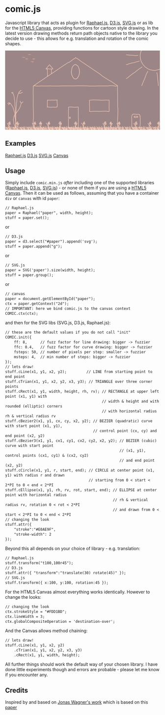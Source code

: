 comic.js
=======

Javascript library that acts as plugin for [Raphael.js](http://raphaeljs.com/), [D3.js](http://d3js.org/), [SVG.js](http://svgjs.com/) or as lib for the [HTML5 Canvas](http://www.w3schools.com/html/html5_canvas.asp), providing functions for cartoon style drawing.
In the latest version drawing methods return path objects native to the library you decide to use - this allows for e.g. translation and rotation of the comic shapes.

![screenshot](doc/screenshot.png)

Examples
--------
[Raphael.js](http://www.morvai.de/comicjs/index1.html)
[D3.js](http://www.morvai.de/comicjs/index2.html)
[SVG.js](http://www.morvai.de/comicjs/index3.html)
[Canvas](http://www.morvai.de/comicjs/index4.html)

Usage
-----
Simply include `comic.min.js` _after_ including one of the supported libraries ([Raphael.js](http://raphaeljs.com/), [D3.js](http://d3js.org/), [SVG.js](http://svgjs.com/)) - or none of them if you are using a [HTML5 Canvas](http://www.w3schools.com/html/html5_canvas.asp). Then it can be used as follows, assuming that you have a container `div` or `canvas` with id `paper`:

```
// Raphael.js
paper = Raphael("paper", width, height);
stuff = paper.set();
```
or
```
// D3.js
paper = d3.select("#paper").append('svg');
stuff = paper.append("g");
```
or
```
// SVG.js
paper = SVG('paper').size(width, height);
stuff = paper.group();
```
or
```
// canvas
paper = document.getElementById("paper");
ctx = paper.getContext("2d");
// IMPORTANT: here we bind comic.js to the canvas context
COMIC.ctx(ctx);
```
and then for the SVG libs (SVG.js, D3.js, Raphael.js):
```
// these are the default values if you do not call "init"
COMIC.init({
    ff: 8,      // fuzz factor for line drawing: bigger -> fuzzier
    ffc: 0.4,   // fuzz factor for curve drawing: bigger -> fuzzier
    fsteps: 50, // number of pixels per step: smaller -> fuzzier
    msteps: 4,  // min number of steps: bigger -> fuzzier
});
// lets draw!
stuff.cLine(x1, y1, x2, y2);         // LINE from starting point to end point
stuff.cTrian(x1, y1, x2, y2, x3, y3); // TRIANGLE over three corner points
stuff.cRect(x1, y1, width, height, rh, rv); // RECTANGLE at upper left point (x1, y1) with
                                            // width & height and with rounded (elliptic) corners
                                            // with horizontal radius rh & vertical radius rv
stuff.cBezier2(x1, y1, cx, cy, x2, y2); // BEZIER (quadratic) curve with start point (x1, y1),
                                        // control point (cx, cy) and end point (x2, y2)
stuff.cBezier3(x1, y1, cx1, cy1, cx2, cy2, x2, y2); // BEZIER (cubic) curve with start point
                                                    // (x1, y1), control points (cx1, cy1) & (cx2, cy2)
                                                    // and end point (x2, y2)
stuff.cCircle(x1, y1, r, start, end); // CIRCLE at center point (x1, y1) with radius r and drawn
                                      // starting from 0 < start < 2*PI to 0 < end < 2*PI
stuff.cEllipse(x1, y1, rh, rv, rot, start, end); // ELLIPSE at center point with horizontal radius
                                                 // rh & vertical radius rv, rotation 0 < rot < 2*PI
                                                 // and drawn from 0 < start < 2*PI to 0 < end < 2*PI
// changing the look
stuff.attr({
    "stroke":"#E0AE9F",
    "stroke-width": 2
});
```
Beyond this all depends on your choice of library - e.g. translation:
```
// Raphael.js
stuff.transform("t100,100r45");
// D3.js
stuff.attr({ "transform":"translate(30) rotate(45)" });
// SVG.js
stuff.transform({ x:100, y:100, rotation:45 });
```
For the HTML5 Canvas almost everything works identically.
However to change the looks:
```
// changing the look
ctx.strokeStyle = "#FDD1BD";
ctx.lineWidth = 3;
ctx.globalCompositeOperation = 'destination-over';
```
And the Canvas allows method chaining:
```
// lets draw!
stuff.cLine(x1, y1, x2, y2)
    .cTrian(x1, y1, x2, y2, x3, y3)
    .cRect(x1, y1, width, height);
```

All further things should work the default way of your chosen library. I have done little experiments though and errors are probable - please let me know if you encounter any. 

Credits
-------
Inspired by and based on [Jonas Wagner's work](http://29a.ch/2010/2/10/hand-drawn-lines-algorithm-javascript-canvas-html5)
which is based on this [paper](http://iwi.eldoc.ub.rug.nl/FILES/root/2008/ProcCAGVIMeraj/2008ProcCAGVIMeraj.pdf)
